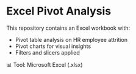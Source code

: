 # Excel Pivot Analysis

This repository contains an Excel workbook with:
- Pivot table analysis on HR employee attrition
- Pivot charts for visual insights
- Filters and slicers applied

📊 Tool: Microsoft Excel (.xlsx)
